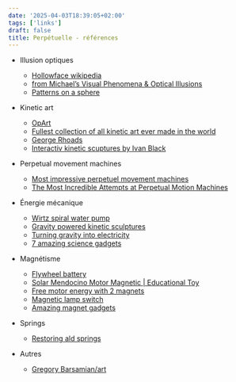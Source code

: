 ```yaml
---
date: '2025-04-03T18:39:05+02:00'
tags: ['links']
draft: false
title: Perpétuelle - références
---
```


- Illusion optiques
    - [Hollowface wikipedia](https://en.wikipedia.org/wiki/Hollow-Face_illusion)  
    - [from Michael’s Visual Phenomena & Optical Illusions](https://michaelbach.de/ot/)
    - [Patterns on a sphere](https://www.youtube.com/watch?v=NZfj81PEn9o&t=41s) 

- Kinetic art
    - [OpArt](https://www.theartstory.org/movement/op-art/) 
    - [Fullest collection of all kinetic art ever made in the world](https://www.youtube.com/watch?v=wVZnULlW0tg&t=1227s) 
    - [George Rhoads](https://georgerhoads1.wpenginepowered.com/media/) 
    - [Interactiv kinetic scuptures by Ivan Black](https://www.youtube.com/watch?v=lI6IKLGMxUc)

- Perpetual movement machines
    - [Most impressive perpetuel movement machines](https://www.youtube.com/watch?v=pW-qCWQbSS0)
    - [The Most Incredible Attempts at Perpetual Motion Machines ](https://www.youtube.com/watch?v=JPw58clq9EQ)

- Énergie mécanique
    - [Wirtz spiral water pump](https://www.youtube.com/watch?v=WRbiJ2nisJ4)
    - [Gravity powered kinetic sculptures](https://www.youtube.com/watch?v=Zkz01vcHhYI&t=125s)
    - [Turning gravity into electricity](https://www.youtube.com/watch?v=Jsc-pQIMxt8)
    - [7 amazing science gadgets](https://www.youtube.com/watch?v=wcKyq-e-Soo)

- Magnétisme
    - [Flywheel battery](https://www.youtube.com/watch?v=yhu3s1ut3wM)  
    - [Solar Mendocino Motor Magnetic | Educational Toy](https://www.youtube.com/watch?v=0QD9noP1ubI)
    - [Free motor energy with 2 magnets](https://www.youtube.com/shorts/HamRpW6EY9w) 
    - [Magnetic lamp switch](https://duckduckgo.com/?t=ffab&q=magnetic+lamp&atb=v390-1&pn=2&iax=videos&ia=videos&iai=https%3A%2F%2Fwww.youtube.com%2Fwatch%3Fv%3DdoiO7SwI5C0)
    - [Amazing magnet gadgets](https://www.youtube.com/watch?v=XvkEExdl-w4)   
- Springs  
    - [Restoring ald springs](https://www.youtube.com/watch?v=O1lIsYI4Yao)  
- Autres
    - [Gregory Barsamian/art](https://gregorybarsamian.com/Archive)
